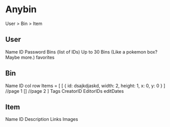 # Anybin
User > Bin > Item

## User
Name
ID
Password
Bins (list of IDs)
Up to 30 Bins (Like a pokemon box? Maybe more.)
favorites

## Bin
Name
ID
col
row
Items = [
    [
        {
            id: dsajkdjaskd,
            width: 2,
            height: 1,
            x: 0,
            y: 0
        }
    ] //page 1
    [] //page 2
]
Tags
CreatorID
EditorIDs
editDates



## Item
Name
ID
Description
Links
Images
